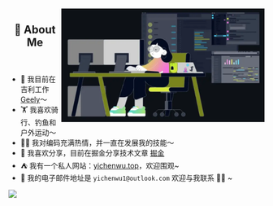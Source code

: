 <!-- 背景图 -->
<br />
<br />
<img align="right" alt="GIF" src="./assets/bg.png" width="400"/>

<!-- 关于我 -->
<h2 height="200px" align="center">🎉 About Me</h2>
<br />

- 🔭 我目前在吉利工作 [Geely](https://m.geely.com/)～
- 🏋 我喜欢骑行、钓鱼和户外运动～
- 👨‍💻 我对编码充满热情，并一直在发展我的技能～
- 👻 我喜欢分享，目前在掘金分享技术文章 [掘金](https://juejin.cn/user/583188628134621)
- ⛺️ 我有一个私人网站：[yichenwu.top](https://yichenwu.top)，欢迎围观~
- 📨 我的电子邮件地址是 `yichenwu1@outlook.com` 欢迎与我联系 👏🏻 ~


<p>  
  <a href=""><img src="https://img.shields.io/badge/-Node.js-3C873A?style=flat&logo=Node.js&logoColor=white"></a>
</p> 
